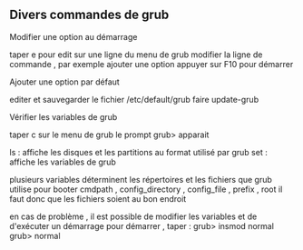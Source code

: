 ## Divers commandes de grub

Modifier une option au démarrage

  taper e pour edit sur une ligne du menu de grub
  modifier la ligne de commande , par exemple ajouter une option
  appuyer sur F10 pour démarrer
  
Ajouter une option par défaut

  editer et sauvegarder le fichier /etc/default/grub
  faire update-grub
 
Vérifier les variables de grub

  taper c sur le menu de grub
  le prompt grub> apparait
  
  ls  : affiche les disques et les partitions au format utilisé par grub
  set : affiche les variables de grub

  plusieurs variables déterminent les répertoires et les fichiers que grub utilise pour booter
  cmdpath , config_directory , config_file , prefix , root
  il faut donc que les fichiers soient au bon endroit
  
  en cas de problème , il est possible de modifier les variables et de d'exécuter un démarrage
  pour démarrer , taper :
  grub> insmod normal
  grub> normal
